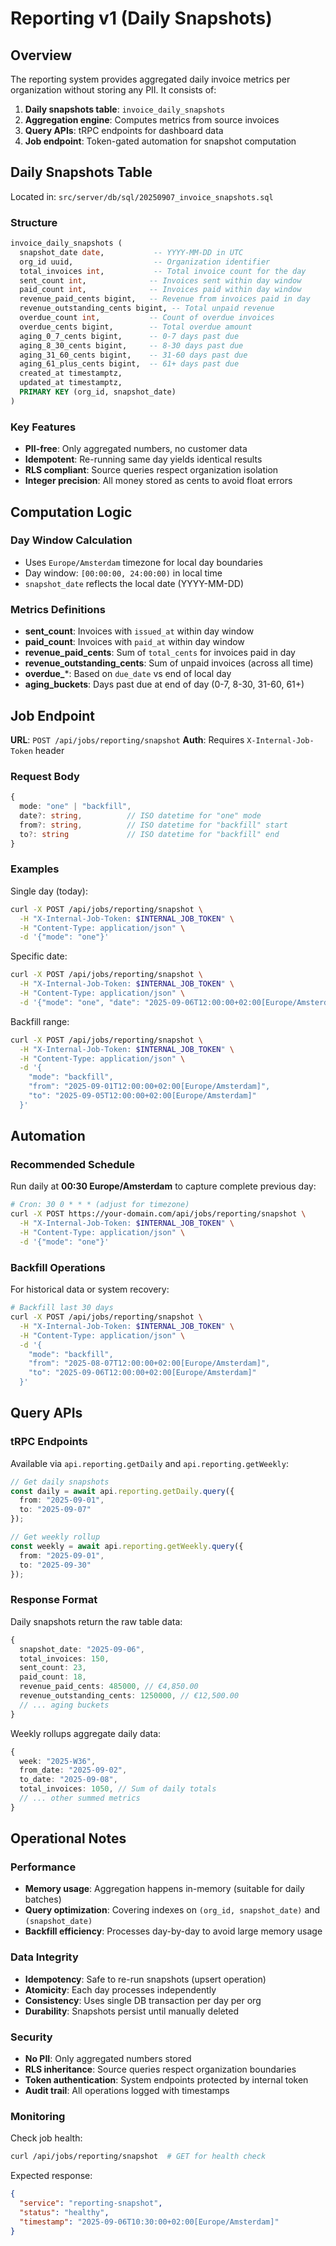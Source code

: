 # Reporting v1 (Daily Snapshots)

## Overview

The reporting system provides aggregated daily invoice metrics per organization without storing any PII. It consists of:

1. **Daily snapshots table**: `invoice_daily_snapshots` 
2. **Aggregation engine**: Computes metrics from source invoices
3. **Query APIs**: tRPC endpoints for dashboard data
4. **Job endpoint**: Token-gated automation for snapshot computation

## Daily Snapshots Table

Located in: `src/server/db/sql/20250907_invoice_snapshots.sql`

### Structure

```sql
invoice_daily_snapshots (
  snapshot_date date,           -- YYYY-MM-DD in UTC
  org_id uuid,                  -- Organization identifier
  total_invoices int,           -- Total invoice count for the day
  sent_count int,              -- Invoices sent within day window
  paid_count int,              -- Invoices paid within day window  
  revenue_paid_cents bigint,   -- Revenue from invoices paid in day
  revenue_outstanding_cents bigint, -- Total unpaid revenue
  overdue_count int,           -- Count of overdue invoices
  overdue_cents bigint,        -- Total overdue amount
  aging_0_7_cents bigint,      -- 0-7 days past due
  aging_8_30_cents bigint,     -- 8-30 days past due
  aging_31_60_cents bigint,    -- 31-60 days past due
  aging_61_plus_cents bigint,  -- 61+ days past due
  created_at timestamptz,
  updated_at timestamptz,
  PRIMARY KEY (org_id, snapshot_date)
)
```

### Key Features

- **PII-free**: Only aggregated numbers, no customer data
- **Idempotent**: Re-running same day yields identical results
- **RLS compliant**: Source queries respect organization isolation
- **Integer precision**: All money stored as cents to avoid float errors

## Computation Logic

### Day Window Calculation

- Uses `Europe/Amsterdam` timezone for local day boundaries
- Day window: `[00:00:00, 24:00:00)` in local time
- `snapshot_date` reflects the local date (YYYY-MM-DD)

### Metrics Definitions

- **sent_count**: Invoices with `issued_at` within day window
- **paid_count**: Invoices with `paid_at` within day window  
- **revenue_paid_cents**: Sum of `total_cents` for invoices paid in day
- **revenue_outstanding_cents**: Sum of unpaid invoices (across all time)
- **overdue_***: Based on `due_date` vs end of local day
- **aging_buckets**: Days past due at end of day (0-7, 8-30, 31-60, 61+)

## Job Endpoint

**URL**: `POST /api/jobs/reporting/snapshot`
**Auth**: Requires `X-Internal-Job-Token` header

### Request Body

```typescript
{
  mode: "one" | "backfill",
  date?: string,          // ISO datetime for "one" mode
  from?: string,          // ISO datetime for "backfill" start  
  to?: string             // ISO datetime for "backfill" end
}
```

### Examples

Single day (today):
```bash
curl -X POST /api/jobs/reporting/snapshot \
  -H "X-Internal-Job-Token: $INTERNAL_JOB_TOKEN" \
  -H "Content-Type: application/json" \
  -d '{"mode": "one"}'
```

Specific date:
```bash
curl -X POST /api/jobs/reporting/snapshot \
  -H "X-Internal-Job-Token: $INTERNAL_JOB_TOKEN" \
  -H "Content-Type: application/json" \
  -d '{"mode": "one", "date": "2025-09-06T12:00:00+02:00[Europe/Amsterdam]"}'
```

Backfill range:
```bash
curl -X POST /api/jobs/reporting/snapshot \
  -H "X-Internal-Job-Token: $INTERNAL_JOB_TOKEN" \
  -H "Content-Type: application/json" \
  -d '{
    "mode": "backfill", 
    "from": "2025-09-01T12:00:00+02:00[Europe/Amsterdam]",
    "to": "2025-09-05T12:00:00+02:00[Europe/Amsterdam]"
  }'
```

## Automation

### Recommended Schedule

Run daily at **00:30 Europe/Amsterdam** to capture complete previous day:

```bash
# Cron: 30 0 * * * (adjust for timezone)
curl -X POST https://your-domain.com/api/jobs/reporting/snapshot \
  -H "X-Internal-Job-Token: $INTERNAL_JOB_TOKEN" \
  -H "Content-Type: application/json" \
  -d '{"mode": "one"}'
```

### Backfill Operations

For historical data or system recovery:

```bash
# Backfill last 30 days
curl -X POST /api/jobs/reporting/snapshot \
  -H "X-Internal-Job-Token: $INTERNAL_JOB_TOKEN" \
  -H "Content-Type: application/json" \
  -d '{
    "mode": "backfill", 
    "from": "2025-08-07T12:00:00+02:00[Europe/Amsterdam]",
    "to": "2025-09-06T12:00:00+02:00[Europe/Amsterdam]"
  }'
```

## Query APIs

### tRPC Endpoints

Available via `api.reporting.getDaily` and `api.reporting.getWeekly`:

```typescript
// Get daily snapshots
const daily = await api.reporting.getDaily.query({
  from: "2025-09-01", 
  to: "2025-09-07"
});

// Get weekly rollup
const weekly = await api.reporting.getWeekly.query({
  from: "2025-09-01", 
  to: "2025-09-30"
});
```

### Response Format

Daily snapshots return the raw table data:
```typescript
{
  snapshot_date: "2025-09-06",
  total_invoices: 150,
  sent_count: 23,
  paid_count: 18,
  revenue_paid_cents: 485000, // €4,850.00
  revenue_outstanding_cents: 1250000, // €12,500.00
  // ... aging buckets
}
```

Weekly rollups aggregate daily data:
```typescript
{
  week: "2025-W36",
  from_date: "2025-09-02", 
  to_date: "2025-09-08",
  total_invoices: 1050, // Sum of daily totals
  // ... other summed metrics
}
```

## Operational Notes

### Performance

- **Memory usage**: Aggregation happens in-memory (suitable for daily batches)
- **Query optimization**: Covering indexes on `(org_id, snapshot_date)` and `(snapshot_date)`
- **Backfill efficiency**: Processes day-by-day to avoid large memory usage

### Data Integrity

- **Idempotency**: Safe to re-run snapshots (upsert operation)
- **Atomicity**: Each day processes independently
- **Consistency**: Uses single DB transaction per day per org
- **Durability**: Snapshots persist until manually deleted

### Security

- **No PII**: Only aggregated numbers stored
- **RLS inheritance**: Source queries respect organization boundaries
- **Token authentication**: System endpoints protected by internal token
- **Audit trail**: All operations logged with timestamps

### Monitoring

Check job health:
```bash
curl /api/jobs/reporting/snapshot  # GET for health check
```

Expected response:
```json
{
  "service": "reporting-snapshot",
  "status": "healthy", 
  "timestamp": "2025-09-06T10:30:00+02:00[Europe/Amsterdam]"
}
```